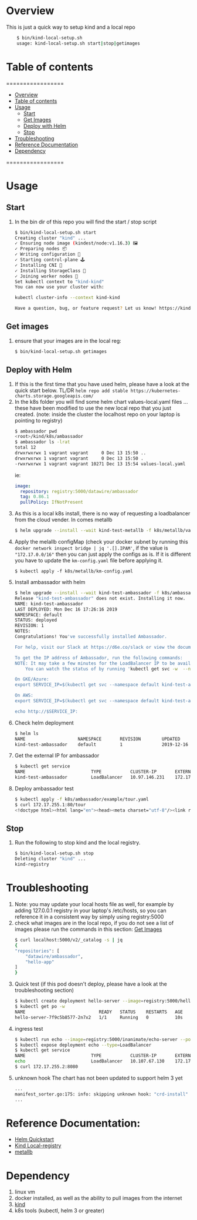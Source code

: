 # Overview

This is just a quick way to setup kind and a local repo

```bash
    $ bin/kind-local-setup.sh
    usage: kind-local-setup.sh start|stop|getimages
```

# Table of contents
=================
<!--ts-->
   * [Overview](#Overview)
   * [Table of contents](#table-of-contents)
   * [Usage](#usage)
      * [Start](#Start)
      * [Get Images](#Get-images)
      * [Deploy with Helm](#Deploy-with-Helm)
      * [Stop](#Stop)
   * [Troubleshooting](#Troubleshooting)
   * [Reference Documentation](#Reference-Documentation)
   * [Dependency](#dependency)
<!--te-->
=================

# Usage
## Start
1. In the bin dir of this repo you will find the start / stop script
    ```bash
    $ bin/kind-local-setup.sh start
    Creating cluster "kind" ...
    ✓ Ensuring node image (kindest/node:v1.16.3) 🖼
    ✓ Preparing nodes 📦
    ✓ Writing configuration 📜
    ✓ Starting control-plane 🕹️
    ✓ Installing CNI 🔌
    ✓ Installing StorageClass 💾
    ✓ Joining worker nodes 🚜
    Set kubectl context to "kind-kind"
    You can now use your cluster with:

    kubectl cluster-info --context kind-kind

    Have a question, bug, or feature request? Let us know! https://kind.sigs.k8s.io/#community 🙂
    ```

## Get images
1. ensure that your images are in the local reg:
    ```bash
    $ bin/kind-local-setup.sh getimages
    ```
    
## Deploy with Helm
1. If this is the first time that you have used helm, please have a look at the quick start below. TL/DR `helm repo add stable https://kubernetes-charts.storage.googleapis.com/`
1. In the k8s folder you will find some helm chart values-local.yaml files ... these have been modified to use the new local repo that you just created. (note: inside the cluster the localhost repo on your laptop is pointing to registry)
    ```bash
    $ ambassador pwd
    <root>/kind/k8s/ambassador
    $ ambassador ls -lrat
    total 12
    drwxrwxrwx 1 vagrant vagrant     0 Dec 13 15:50 ..
    drwxrwxrwx 1 vagrant vagrant     0 Dec 13 15:50 .
    -rwxrwxrwx 1 vagrant vagrant 10271 Dec 13 15:54 values-local.yaml
    ```
    ie:
    ```yaml
    image:
      repository: registry:5000/datawire/ambassador
      tag: 0.86.1
      pullPolicy: IfNotPresent
    ```
1. As this is a local k8s install, there is no way of requesting a loadbalancer from the cloud vender. In comes metallb
    ```bash
    $ helm upgrade --install --wait kind-test-metallb -f k8s/metallb/values-local.yaml stable/metallb
    ```
1. Apply the melallb configMap (check your docker subnet by running this `docker network inspect bridge | jq '.[].IPAM'`, if the value is `"172.17.0.0/16"` then you can just apply the configs as is. If it is different you have to update the `km-config.yaml` file before applying it.
    ```
    $ kubectl apply -f k8s/metallb/km-config.yaml
    ```
1. Install ambassador with helm
    ```bash
    $ helm upgrade --install --wait kind-test-ambassador -f k8s/ambassador/values-local.yaml stable/ambassador
    Release "kind-test-ambassador" does not exist. Installing it now.
    NAME: kind-test-ambassador
    LAST DEPLOYED: Mon Dec 16 17:26:16 2019
    NAMESPACE: default
    STATUS: deployed
    REVISION: 1
    NOTES:
    Congratulations! You've successfully installed Ambassador.

    For help, visit our Slack at https://d6e.co/slack or view the documentation online at https://www.getambassador.io.

    To get the IP address of Ambassador, run the following commands:
    NOTE: It may take a few minutes for the LoadBalancer IP to be available.
        You can watch the status of by running 'kubectl get svc -w  --namespace default kind-test-ambassador'

    On GKE/Azure:
    export SERVICE_IP=$(kubectl get svc --namespace default kind-test-ambassador -o jsonpath='{.status.loadBalancer.ingress[0].ip}')

    On AWS:
    export SERVICE_IP=$(kubectl get svc --namespace default kind-test-ambassador -o jsonpath='{.status.loadBalancer.ingress[0].hostname}')

    echo http://$SERVICE_IP:
    ```
1. Check helm deployment
    ```bash
    $ helm ls
    NAME                    NAMESPACE       REVISION        UPDATED                                 STATUS          CHART                   APP VERSION
    kind-test-ambassador    default         1               2019-12-16 17:26:16.004571157 +0000 UTC deployed        ambassador-5.2.1        0.86.1
    ```
1.  Get the external IP for ambassador
    ```bash
    $ kubectl get service
    NAME                         TYPE           CLUSTER-IP       EXTERNAL-IP    PORT(S)                      AGE
    kind-test-ambassador         LoadBalancer   10.97.146.231    172.17.255.1   80:32764/TCP,443:30260/TCP   89s
    ```
1. Deploy ambassador test
    ```bash
    $ kubectl apply -f k8s/ambassador/example/tour.yaml
    $ curl 172.17.255.1:80/tour
    <!doctype html><html lang="en"><head><meta charset="utf-8"/><link rel="shortcut icon" href="/favicon.ico"/><link rel="manifest" href="/manifest.json"/><title>Ambassador Tour</title><link href="/static/css/2.81a10015.chunk.css" rel="stylesheet"><link href="/static/css/main.4f47a8aa.chunk.css" rel="stylesheet"></head><body><noscript>You need to enable JavaScript to run this app.</noscript><div id="root"></div><script>!function(l){function e(e){for(var r,t,n=e[0],o=e[1],u=e[2],f=0,i=[];f<n.length;f++)t=n[f],p[t]&&i.push(p[t][0]),p[t]=0;for(r in o)Object.prototype.hasOwnProperty.call(o,r)&&(l[r]=o[r]);for(s&&s(e);i.length;)i.shift()();return c.push.apply(c,u||[]),a()}function a(){for(var e,r=0;r<c.length;r++){for(var t=c[r],n=!0,o=1;o<t.length;o++){var u=t[o];0!==p[u]&&(n=!1)}n&&(c.splice(r--,1),e=f(f.s=t[0]))}return e}var t={},p={1:0},c=[];function f(e){if(t[e])return t[e].exports;var r=t[e]={i:e,l:!1,exports:{}};return l[e].call(r.exports,r,r.exports,f),r.l=!0,r.exports}f.m=l,f.c=t,f.d=function(e,r,t){f.o(e,r)||Object.defineProperty(e,r,{enumerable:!0,get:t})},f.r=function(e){"undefined"!=typeof Symbol&&Symbol.toStringTag&&Object.defineProperty(e,Symbol.toStringTag,{value:"Module"}),Object.defineProperty(e,"__esModule",{value:!0})},f.t=function(r,e){if(1&e&&(r=f(r)),8&e)return r;if(4&e&&"object"==typeof r&&r&&r.__esModule)return r;var t=Object.create(null);if(f.r(t),Object.defineProperty(t,"default",{enumerable:!0,value:r}),2&e&&"string"!=typeof r)for(var n in r)f.d(t,n,function(e){return r[e]}.bind(null,n));return t},f.n=function(e){var r=e&&e.__esModule?function(){return e.default}:function(){return e};return f.d(r,"a",r),r},f.o=function(e,r){return Object.prototype.hasOwnProperty.call(e,r)},f.p="/";var r=window.webpackJsonp=window.webpackJsonp||[],n=r.push.bind(r);r.push=e,r=r.slice();for(var o=0;o<r.length;o++)e(r[o]);var s=n;a()}([])</script><script src="/static/js/2.9d622537.chunk.js"></script><script src="/static/js/main.202b1a10.chunk.js"></script></body></html>
    ``` 

## Stop
1. Run the following to stop kind and the local registry.
    ```bash
    $ bin/kind-local-setup.sh stop
    Deleting cluster "kind" ...
    kind-registry
    ```

# Troubleshooting 

1. Note: you may update your local hosts file as well, for example by adding 127.0.0.1 registry in your laptop's /etc/hosts, so you can reference it in a consistent way by simply using registry:5000
1. check what images are in the local repo, if you do not see a list of images please run the commands in this section: [Get Images](#Get-images)
    ```bash
    $ curl localhost:5000/v2/_catalog -s | jq
    {
    "repositories": [
        "datawire/ambassador",
        "hello-app"
    ]
    }
    ```
1. Quick test (if this pod doesn't deploy, please have a look at the troubleshooting section)
    ```bash
    $ kubectl create deployment hello-server --image=registry:5000/hello-app:1.0
    $ kubectl get po -w
    NAME                            READY   STATUS    RESTARTS   AGE
    hello-server-7f9c5b8577-2n7x2   1/1     Running   0          10s
    ```
1. ingress test
    ``` bash
    $ kubectl run echo --image=registry:5000/inanimate/echo-server --port=8080
    $ kubectl expose deployment echo --type=LoadBalancer
    $ kubectl get service
    NAME                         TYPE           CLUSTER-IP       EXTERNAL-IP    PORT(S)                      AGE
    echo                         LoadBalancer   10.107.67.130    172.17.255.2   8080:32105/TCP               17m
    $ curl 172.17.255.2:8080
    ```
1. unknown hook
    The chart has not been updated to support helm 3 yet 
    ``` bash
    ...
    manifest_sorter.go:175: info: skipping unknown hook: "crd-install"
    ...
    ```

# Reference Documentation:

* [Helm Quickstart](https://helm.sh/docs/intro/quickstart/)
* [Kind Local-registry](https://kind.sigs.k8s.io/docs/user/local-registry/)
* [metallb](https://mauilion.dev/posts/kind-metallb/)

# Dependency

1. linux vm
1. docker installed, as well as the ability to pull images from the internet
1. [kind](https://kind.sigs.k8s.io/)
1. k8s tools (kubectl, helm 3 or greater)
